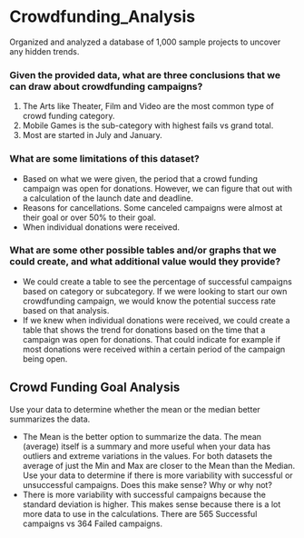 # Crowdfunding_Analysis
Organized and analyzed a database of 1,000 sample projects to uncover any hidden trends.

### Given the provided data, what are three conclusions that we can draw about crowdfunding campaigns?
1.	The Arts like Theater, Film and Video are the most common type of crowd funding category.
2.	Mobile Games is the sub-category with highest fails vs grand total.
3.	Most are started in July and January.

### What are some limitations of this dataset?
-	Based on what we were given, the period that a crowd funding campaign was open for donations. However, we can figure that out with a calculation of the launch date and deadline. 
-	Reasons for cancellations. Some canceled campaigns were almost at their goal or over 50% to their goal.
-	When individual donations were received. 
### What are some other possible tables and/or graphs that we could create, and what additional value would they provide?
-	We could create a table to see the percentage of successful campaigns based on category or subcategory. If we were looking to start our own crowdfunding campaign, we would know the potential success rate based on that analysis.
-	If we knew when individual donations were received, we could create a table that shows the trend for donations based on the time that a campaign was open for donations. That could indicate for example if most donations were received within a certain period of the campaign being open.

## Crowd Funding Goal Analysis 
Use your data to determine whether the mean or the median better summarizes the data.
-	The Mean is the better option to summarize the data. The mean (average) itself is a summary and more useful when your data has outliers and extreme variations in the values. For both datasets the average of just the Min and Max are closer to the Mean than the Median. 
Use your data to determine if there is more variability with successful or unsuccessful campaigns. Does this make sense? Why or why not?
-	There is more variability with successful campaigns because the standard deviation is higher. This makes sense because there is a lot more data to use in the calculations. There are 565 Successful campaigns vs 364 Failed campaigns.
